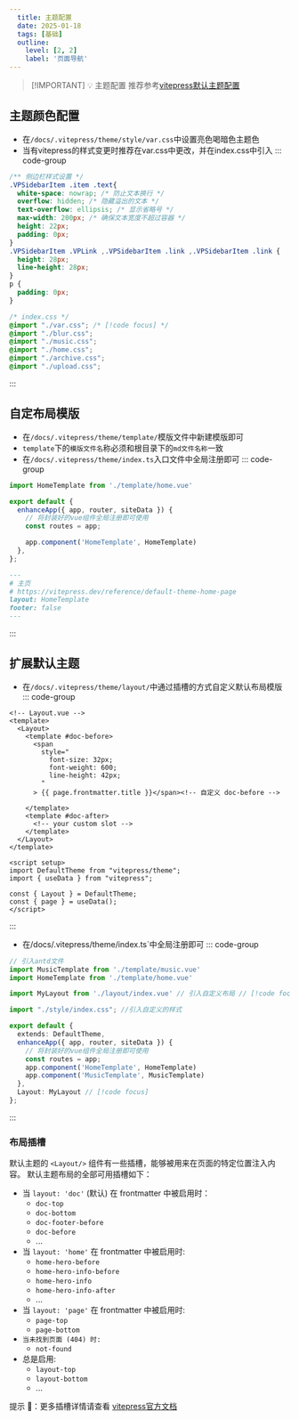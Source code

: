 ```yaml
---
  title: 主题配置
  date: 2025-01-18
  tags: [基础]
  outline: 
    level: [2, 2]
    label: '页面导航'
---
```

<script setup>
  import ActionComVue from '../../../components/action/index.vue'
  import { Image } from 'ant-design-vue'
</script>

>[!IMPORTANT] 💡 主题配置
>推荐参考[vitepress默认主题配置](https://vitepress.dev/zh/reference/default-theme-config)

## 主题颜色配置
- 在`/docs/.vitepress/theme/style/var.css`中设置亮色喝暗色主题色
- 当有vitepress的样式变更时推荐在var.css中更改，并在index.css中引入
::: code-group
```css [var.css]
/** 侧边栏样式设置 */
.VPSidebarItem .item .text{
  white-space: nowrap; /* 防止文本换行 */
  overflow: hidden; /* 隐藏溢出的文本 */
  text-overflow: ellipsis; /* 显示省略号 */
  max-width: 200px; /* 确保文本宽度不超过容器 */
  height: 22px;
  padding: 0px;
}
.VPSidebarItem .VPLink ,.VPSidebarItem .link ,.VPSidebarItem .link {
  height: 28px;
  line-height: 28px;
}
p {
  padding: 0px;
}
```
```css [index.css]
/* index.css */
@import "./var.css"; /* [!code focus] */
@import "./blur.css";
@import "./music.css";
@import "./home.css";
@import "./archive.css";
@import "./upload.css";

```
:::

## 自定布局模版
- 在`/docs/.vitepress/theme/template/`模版文件中新建模版即可
- `template`下的`模版文件名`称必须和根目录下的`md文件名称`一致  
- 在`/docs/.vitepress/theme/index.ts`入口文件中全局注册即可
::: code-group
```ts [/docs/.vitepress/theme/index.ts]
import HomeTemplate from './template/home.vue' 

export default {
  enhanceApp({ app, router, siteData }) {
    // 将封装好的vue组件全局注册即可使用
    const routes = app;

    app.component('HomeTemplate', HomeTemplate) 
  },
};
```

```Markdown [/docs/index.md]
---
# 主页
# https://vitepress.dev/reference/default-theme-home-page
layout: HomeTemplate
footer: false
---
```
:::

## 扩展默认主题
- 在`/docs/.vitepress/theme/layout/`中通过插槽的方式自定义默认布局模版
::: code-group
```vue [/docs/.vitepress/theme/layout/Layout.vue]
<!-- Layout.vue -->
<template>
  <Layout>
    <template #doc-before>
      <span
        style="
          font-size: 32px;
          font-weight: 600;
          line-height: 42px;
        "
      > {{ page.frontmatter.title }}</span><!-- 自定义 doc-before -->

    </template>
    <template #doc-after>
      <!-- your custom slot -->
    </template>
  </Layout>
</template>

<script setup>
import DefaultTheme from "vitepress/theme";
import { useData } from "vitepress";

const { Layout } = DefaultTheme;
const { page } = useData();
</script>
```
:::
- 在/docs/.vitepress/theme/index.ts`中全局注册即可
::: code-group
```ts [/docs/.vitepress/theme/index.ts]
// 引入antd文件
import MusicTemplate from './template/music.vue'
import HomeTemplate from './template/home.vue'

import MyLayout from './layout/index.vue' // 引入自定义布局 // [!code focus]

import "./style/index.css"; //引入自定义的样式

export default {
  extends: DefaultTheme,
  enhanceApp({ app, router, siteData }) {
    // 将封装好的vue组件全局注册即可使用
    const routes = app;
    app.component('HomeTemplate', HomeTemplate)
    app.component('MusicTemplate', MusicTemplate)
  },
  Layout: MyLayout // [!code focus]
};
```
:::

### 布局插槽
默认主题的 `<Layout/>` 组件有一些插槽，能够被用来在页面的特定位置注入内容。
默认主题布局的全部可用插槽如下：

- 当 `layout: 'doc'` (默认) 在 frontmatter 中被启用时：
  - `doc-top`
  - `doc-bottom`
  - `doc-footer-before`
  - `doc-before`
  - ...
- 当 `layout: 'home'` 在 frontmatter 中被启用时:
  - `home-hero-before`
  - `home-hero-info-before`
  - `home-hero-info`
  - `home-hero-info-after`
  - ...
- 当 `layout: 'page'` 在 frontmatter 中被启用时:
  - `page-top`
  - `page-bottom`
- `当未找到页面 (404) 时:`
  - `not-found`
- 总是启用:
  - `layout-top`
  - `layout-bottom`
  - ...

<ActionComVue type="success">
提示 🔔：更多插槽详情请查看  <a href="https://vitepress.dev/zh/guide/extending-default-theme#layout-slots" target="_blank">vitepress官方文档</a>
</ActionComVue>



